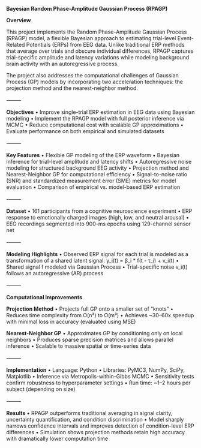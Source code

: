**Bayesian Random Phase-Amplitude Gaussian Process (RPAGP)**

**Overview**

This project implements the Random Phase-Amplitude Gaussian Process (RPAGP) model, a flexible Bayesian approach to estimating trial-level Event-Related Potentials (ERPs) from EEG data. Unlike traditional ERP methods that average over trials and obscure individual differences, RPAGP captures trial-specific amplitude and latency variations while modeling background brain activity with an autoregressive process.

The project also addresses the computational challenges of Gaussian Process (GP) models by incorporating two acceleration techniques: the projection method and the nearest-neighbor method.

⸻

**Objectives**
	•	Improve single-trial ERP estimation in EEG data using Bayesian modeling
	•	Implement the RPAGP model with full posterior inference via MCMC
	•	Reduce computational cost with scalable GP approximations
	•	Evaluate performance on both empirical and simulated datasets

⸻

**Key Features**
	•	Flexible GP modeling of the ERP waveform
	•	Bayesian inference for trial-level amplitude and latency shifts
	•	Autoregressive noise modeling for structured background EEG activity
	•	Projection method and Nearest-Neighbor GP for computational efficiency
	•	Signal-to-noise ratio (SNR) and standardized measurement error (SME) metrics for model evaluation
	•	Comparison of empirical vs. model-based ERP estimation

⸻

**Dataset**
	•	161 participants from a cognitive neuroscience experiment
	•	ERP response to emotionally charged images (high, low, and neutral arousal)
	•	EEG recordings segmented into 900-ms epochs using 129-channel sensor net

⸻

**Modeling Highlights**
	•	Observed ERP signal for each trial is modeled as a transformation of a shared latent signal:
y_i(t) = β_i * f(t - τ_i) + v_i(t)
	•	Shared signal f modeled via Gaussian Process
	•	Trial-specific noise v_i(t) follows an autoregressive (AR) process

⸻

**Computational Improvements**

**Projection Method**
	•	Projects full GP onto a smaller set of “knots”
	•	Reduces time complexity from O(n³) to O(m³)
	•	Achieves ~30–60x speedup with minimal loss in accuracy (evaluated using MSE)

**Nearest-Neighbor GP**
	•	Approximates GP by conditioning only on local neighbors
	•	Produces sparse precision matrices and allows parallel inference
	•	Scalable to massive spatial or time-series data

⸻

**Implementation**
	•	Language: Python
	•	Libraries: PyMC3, NumPy, SciPy, Matplotlib
	•	Inference via Metropolis-within-Gibbs MCMC
	•	Sensitivity tests confirm robustness to hyperparameter settings
	•	Run time: ~1–2 hours per subject (depending on size)

⸻

**Results**
	•	RPAGP outperforms traditional averaging in signal clarity, uncertainty quantification, and condition discrimination
	•	Model sharply narrows confidence intervals and improves detection of condition-level ERP differences
	•	Simulation shows projection methods retain high accuracy with dramatically lower computation time 

